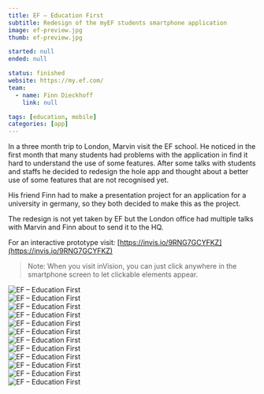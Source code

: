 ```yaml
---
title: EF – Education First
subtitle: Redesign of the myEF students smartphone application
image: ef-preview.jpg
thumb: ef-preview.jpg

started: null
ended: null

status: finished
website: https://my.ef.com/
team:
  - name: Finn Dieckhoff
    link: null

tags: [education, mobile]
categories: [app]
---
```


In a three month trip to London, Marvin visit the EF school. He noticed in the
first month that many students had problems with the application in find it hard
to understand the use of some features. After some talks with students and
staffs he decided to redesign the hole app and thought about a better use of
some features that are not recognised yet.

His friend Finn had to make a presentation project for an application for a
university in germany, so they both decided to make this as the project.

The redesign is not yet taken by EF but the London office had multiple talks
with Marvin and Finn about to send it to the HQ.

For an interactive prototype visit:
[https://invis.io/9RNG7GCYFKZ](https://invis.io/9RNG7GCYFKZ)

> Note: When you visit inVision, you can just click anywhere in the smartphone
> screen to let clickable elements appear.

<div class="row">
  <div class="col-12 col-sm-6 col-md-4 mb-4">
    <img src="startscreen.png" alt="EF – Education First">
  </div>
  <div class="col-12 col-sm-6 col-md-4 mb-4">
    <img src="login.png" alt="EF – Education First">
  </div>
  <div class="col-12 col-sm-6 col-md-4 mb-4">
    <img src="login-filled.png" alt="EF – Education First">
  </div>
  <div class="col-12 col-sm-6 col-md-4 mb-4">
    <img src="forgot-password.png" alt="EF – Education First">
  </div>
  <div class="col-12 col-sm-6 col-md-4 mb-4">
    <img src="feed-loading.png" alt="EF – Education First">
  </div>
  <div class="col-12 col-sm-6 col-md-4 mb-4">
    <img src="feed-new-post.png" alt="EF – Education First">
  </div>
  <div class="col-12 col-sm-6 col-md-4 mb-4">
    <img src="activity-page.png" alt="EF – Education First">
  </div>
  <div class="col-12 col-sm-6 col-md-4 mb-4">
    <img src="schedule-overview.png" alt="EF – Education First">
  </div>
  <div class="col-12 col-sm-6 col-md-4 mb-4">
    <img src="schedule-weekly-overview.png" alt="EF – Education First">
  </div>
  <div class="col-12 col-sm-6 col-md-4 mb-4">
    <img src="course-overview.png" alt="EF – Education First">
  </div>
  <div class="col-12 col-sm-6 col-md-4 mb-4">
    <img src="menu.png" alt="EF – Education First">
  </div>
  <div class="col-12 col-sm-6 col-md-4 mb-4">
    <img src="feed.png" alt="EF – Education First">
  </div>
</div>
